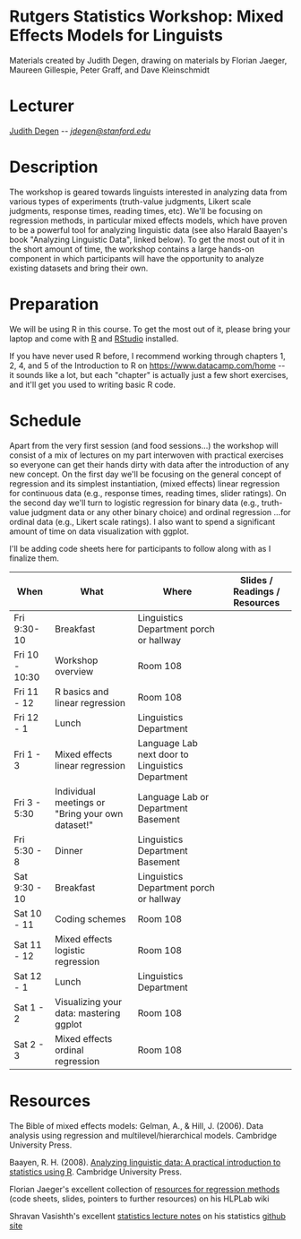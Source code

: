 # Rutgers Statistics Workshop: Mixed Effects Models for Linguists
Materials created by Judith Degen, drawing on materials by Florian Jaeger, Maureen Gillespie, Peter Graff, and Dave Kleinschmidt

# Lecturer

[Judith Degen](https://sites.google.com/site/judithdegen/) -- *jdegen@stanford.edu*

# Description

The workshop is geared towards linguists interested in analyzing data from various types of experiments (truth-value judgments, Likert scale judgments, response times, reading times, etc). We'll be focusing on regression methods, in particular mixed effects models, which have proven to be a powerful tool for analyzing linguistic data (see also Harald Baayen's book "Analyzing Linguistic Data", linked below). To get the most out of it in the short amount of time, the workshop contains a large hands-on component in which participants will have the opportunity to analyze existing datasets and bring their own.

# Preparation

We will be using R in this course. To get the most out of it, please bring your laptop and come with [R](https://www.r-project.org/) and [RStudio](https://www.rstudio.com/) installed.

If you have never used R before, I recommend working through chapters 1, 2, 4, and 5 of the Introduction to R on https://www.datacamp.com/home -- it sounds like a lot, but each "chapter" is actually just a few short exercises, and it'll get you used to writing basic R code. 

# Schedule 

Apart from the very first session (and food sessions...) the workshop will consist of a mix of lectures on my part interwoven with practical exercises so everyone can get their hands dirty with data after the introduction of any new concept. On the first day we'll be focusing on the general concept of regression and its simplest instantiation, (mixed effects) linear regression for continuous data (e.g., response times, reading times, slider ratings). On the second day we'll turn to logistic regression for binary data (e.g., truth-value judgment data or any other binary choice) and ordinal regression ...for ordinal data (e.g., Likert scale ratings). I also want to spend a significant amount of time on data visualization with ggplot.

I'll be adding code sheets here for participants to follow along with as I finalize them.

When       | What               | Where | Slides / Readings / Resources
---------- | ------------------ | ----- | -----------------------------
Fri 9:30-10 | Breakfast | Linguistics Department porch or hallway |
Fri 10 - 10:30 | Workshop overview | Room 108 |
Fri 11 - 12 | R basics and linear regression | Room 108 | 
Fri 12 - 1 | Lunch | Linguistics Department  |
Fri 1 - 3 | Mixed effects linear regression | Language Lab next door to Linguistics Department |
Fri 3 - 5:30 | Individual meetings or "Bring your own dataset!" | Language Lab or Department Basement |
Fri 5:30 - 8 | Dinner | Linguistics Department Basement |
Sat 9:30 - 10 | Breakfast | Linguistics Department porch or hallway |
Sat 10 - 11 | Coding schemes | Room 108 |
Sat 11 - 12 | Mixed effects logistic regression | Room 108 |
Sat 12 - 1 | Lunch | Linguistics Department|
Sat 1 - 2 | Visualizing your data: mastering ggplot | Room 108 |
Sat 2 - 3 | Mixed effects ordinal regression | Room 108 |


# Resources

The Bible of mixed effects models: Gelman, A., & Hill, J. (2006). Data analysis using regression and multilevel/hierarchical models. Cambridge University Press.

Baayen, R. H. (2008). [Analyzing linguistic data: A practical introduction to statistics using R](http://www.sfs.uni-tuebingen.de/~hbaayen/publications/baayenCUPstats.pdf). Cambridge University Press.

Florian Jaeger's excellent collection of [resources for regression methods](https://wiki.bcs.rochester.edu/HlpLab/StatsCourses) (code sheets, slides, pointers to further resources)  on his HLPLab wiki

Shravan Vasishth's excellent [statistics lecture notes](https://github.com/vasishth/Statistics-lecture-notes-Potsdam/blob/master/IntroductoryStatistics/StatisticsNotesVasishth.pdf) on his statistics [github site](https://github.com/vasishth/Statistics-lecture-notes-Potsdam)



